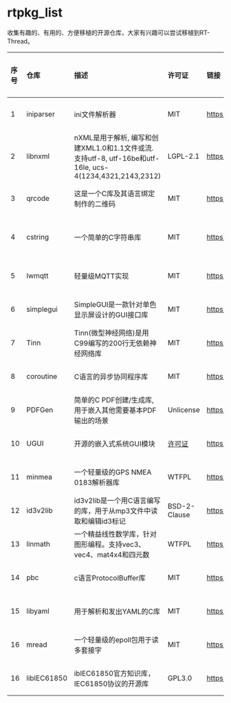 # rtpkg_list
收集有趣的、有用的、方便移植的开源仓库，大家有兴趣可以尝试移植到RT-Thread。

| 序号 | 仓库 | 描述 | 许可证 | 链接 | 移植负责人 | 移植情况 |  
| :--- | :--- | :--- | :--- | :--- | :--- | :--- |
| 1 | iniparser | ini文件解析器 | MIT | https://github.com/ndevilla/iniparser | 暂无 | 待移植 | 
| 2 | libnxml | nXML是用于解析, 编写和创建XML1.0和1.1文件或流. 支持utf-8, utf-16be和utf-16le, ucs-4(1234,4321,2143,2312) | LGPL-2.1 | https://github.com/bakulf/libnxml | 暂无 | 待移植 |
| 3 | qrcode | 这是一个C库及其语言绑定制作的二维码 | MIT | https://github.com/rsky/qrcode/tree/master/libqr | 暂无 | 待移植 | 
| 4 | cstring | 一个简单的C字符串库 | MIT | https://github.com/cloudwu/cstring | liu2guang | 完成移植 | 
| 5 | lwmqtt | 轻量级MQTT实现 | MIT | https://github.com/256dpi/lwmqtt | 暂无 | 待移植 | 
| 6 | simplegui | SimpleGUI是一款针对单色显示屏设计的GUI接口库 | MIT | https://gitee.com/Polarix/simplegui | 暂无 | 待移植 | 
| 7 | Tinn | Tinn(微型神经网络)是用C99编写的200行无依赖神经网络库 | MIT | https://github.com/glouw/tinn | 暂无 | 待移植 | 
| 8 | coroutine | C语言的异步协同程序库 | MIT | https://github.com/cloudwu/coroutine | 暂无 | 待移植 |
| 9 | PDFGen | 简单的C PDF创建/生成库, 用于嵌入其他需要基本PDF输出的场景 | Unlicense | https://github.com/AndreRenaud/PDFGen | 暂无 | 待移植 |
| 10 | UGUI | 开源的嵌入式系统GUI模块 | [许可证](https://github.com/achimdoebler/UGUI/blob/master/LICENSE.md "链接") | https://github.com/achimdoebler/UGUI | 暂无 | 待移植 |
| 11 | minmea | 一个轻量级的GPS NMEA 0183解析器库 | WTFPL | https://github.com/kosma/minmea | 暂无 | 待移植 |
| 12 | id3v2lib | id3v2lib是一个用C语言编写的库，用于从mp3文件中读取和编辑id3标记 | BSD-2-Clause | https://github.com/larsbs/id3v2lib | 暂无 | 待移植 |
| 13 | linmath | 一个精益线性数学库，针对图形编程。支持vec3、vec4、mat4x4和四元数 | WTFPL | https://github.com/datenwolf/linmath.h | 暂无 | 待移植 |
| 14 | pbc | c语言ProtocolBuffer库 | MIT | https://github.com/cloudwu/pbc | 暂无 | 待移植 |
| 15 | libyaml | 用于解析和发出YAML的C库 | MIT | https://github.com/yaml/libyaml | 暂无 | 待移植 |
| 16 | mread | 一个轻量级的epoll包用于读多套接字 | MIT | https://github.com/cloudwu/mread | 暂无 | 待移植 |
| 16 | libIEC61850 | ibIEC61850官方知识库，IEC61850协议的开源库 | GPL3.0 | https://github.com/mz-automation/libiec61850 | 暂无 | 待移植 |


